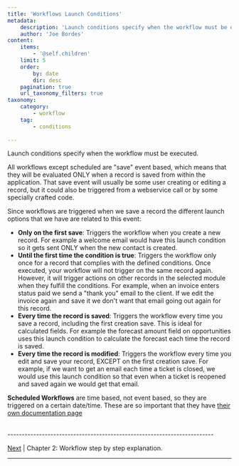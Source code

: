 ```yaml
---
title: 'Workflows Launch Conditions'
metadata:
    description: 'Launch conditions specify when the workflow must be executed.'
    author: 'Joe Bordes'
content:
    items:
        - '@self.children'
    limit: 5
    order:
        by: date
        dir: desc
    pagination: true
    url_taxonomy_filters: true
taxonomy:
    category:
        - workflow
    tag:
        - conditions
        
---
```


Launch conditions specify when the workflow must be executed.

All workflows except scheduled are "save" event based, which means that they will be evaluated ONLY when a record is saved from within the application. That save event will usually be some user creating or editing a record, but it could also be triggered from a webservice call or by some specially crafted code.

Since workflows are triggered when we save a record the different launch options that we have are related to this event:

-   **Only on the first save**: Triggers the workflow when you create a
    new record. For example a welcome email would have this launch
    condition so it gets sent ONLY when the new contact is created.
-   **Until the first time the condition is true**: Triggers the
    workflow only once for a record that complies with the defined
    conditions. Once executed, your workflow will not trigger on the
    same record again. However, it will trigger actions on other records
    in the selected module when they fulfill the conditions. For
    example, when an invoice enters status paid we send a "thank you"
    email to the client. If we edit the invoice again and save it we
    don't want that email going out again for this record.
-   **Every time the record is saved**: Triggers the workflow every time
    you save a record, including the first creation save. This is ideal
    for calculated fields. For example the forecast amount field on
    opportunities uses this launch condition to calculate the forecast
    each time the record is saved.
-   **Every time the record is modified**: Triggers the workflow every
    time you edit and save your record, EXCEPT on the first creation
    save. For example, if we want to get an email each time a ticket is
    closed, we would use this launch condition so that even when a
    ticket is reopened and saved again we would get that email.

**Scheduled Workflows** are time based, not event based, so they are
triggered on a certain date/time. These are so important that they have
[their own documentation page](http://localhost/coreBOSDocumentation/configuration-tools/workflow/scheduled_workflows)


<br>
------------------------------------------------------------------------

[Next](http://localhost/coreBOSDocumentation/configuration-tools/workflow/workflow_stepbystep) | Chapter 2: Workflow step by step explanation.

------------------------------------------------------------------------